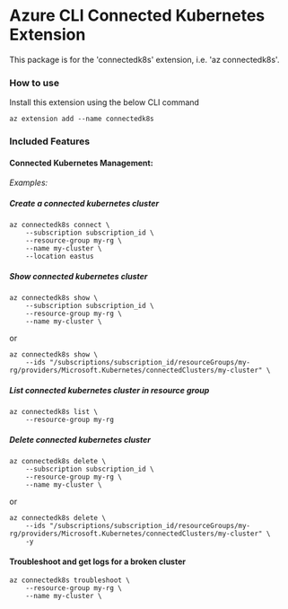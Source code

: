 # Azure CLI Connected Kubernetes Extension #
This package is for the 'connectedk8s' extension, i.e. 'az connectedk8s'.

### How to use ###
Install this extension using the below CLI command
```
az extension add --name connectedk8s
```

### Included Features
#### Connected Kubernetes Management:
*Examples:*

##### Create a connected kubernetes cluster
```
az connectedk8s connect \
    --subscription subscription_id \
    --resource-group my-rg \
    --name my-cluster \
    --location eastus
```

##### Show connected kubernetes cluster
```
az connectedk8s show \
    --subscription subscription_id \
    --resource-group my-rg \
    --name my-cluster \
```
or
```
az connectedk8s show \
    --ids "/subscriptions/subscription_id/resourceGroups/my-rg/providers/Microsoft.Kubernetes/connectedClusters/my-cluster" \
```

##### List connected kubernetes cluster in resource group
```
az connectedk8s list \
    --resource-group my-rg
```

##### Delete connected kubernetes cluster
```
az connectedk8s delete \
    --subscription subscription_id \
    --resource-group my-rg \
    --name my-cluster \
```
or
```
az connectedk8s delete \
    --ids "/subscriptions/subscription_id/resourceGroups/my-rg/providers/Microsoft.Kubernetes/connectedClusters/my-cluster" \
    -y
```

#### Troubleshoot and get logs for a broken cluster 
```
az connectedk8s troubleshoot \
    --resource-group my-rg \
    --name my-cluster \